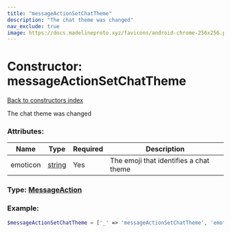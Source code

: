 ```yaml
---
title: "messageActionSetChatTheme"
description: "The chat theme was changed"
nav_exclude: true
image: https://docs.madelineproto.xyz/favicons/android-chrome-256x256.png
---
```

# Constructor: messageActionSetChatTheme  
[Back to constructors index](/API_docs/constructors/index.html)



The chat theme was changed

### Attributes:

| Name     |    Type       | Required | Description |
|----------|---------------|----------|-------------|
|emoticon|[string](/API_docs/types/string.html) | Yes|The emoji that identifies a chat theme|



### Type: [MessageAction](/API_docs/types/MessageAction.html)


### Example:

```php
$messageActionSetChatTheme = ['_' => 'messageActionSetChatTheme', 'emoticon' => 'string'];
```  

